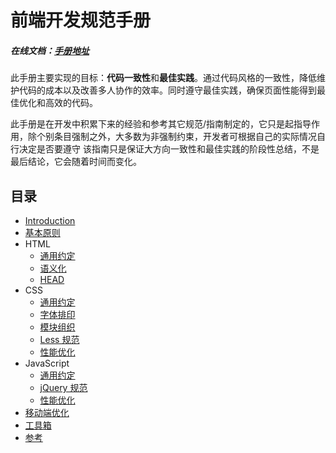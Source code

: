 # 前端开发规范手册

##### 在线文档：[手册地址](http://guide.qulongjun.cn/)

此手册主要实现的目标：**代码一致性**和**最佳实践**。通过代码风格的一致性，降低维护代码的成本以及改善多人协作的效率。同时遵守最佳实践，确保页面性能得到最佳优化和高效的代码。

此手册是在开发中积累下来的经验和参考其它规范/指南制定的，它只是起指导作用，除个别条目强制之外，大多数为非强制约束，开发者可根据自己的实际情况自行决定是否要遵守
该指南只是保证大方向一致性和最佳实践的阶段性总结，不是最后结论，它会随着时间而变化。

## 目录
* [Introduction](http://guide.qulongjun.cn/index.html)
* [基本原则](http://guide.qulongjun.cn/basic/README.html)
* HTML
   * [通用约定](http://guide.qulongjun.cn/html/general.html)
   * [语义化](http://guide.qulongjun.cn/html/semantic.html)
   * [HEAD](http://guide.qulongjun.cn/html/head.html)
* CSS
   * [通用约定](http://guide.qulongjun.cn/css/general.html)
   * [字体排印](http://guide.qulongjun.cn/css/typography.html)
   * [模块组织](http://guide.qulongjun.cn/css/structure.html)
   * [Less 规范](http://guide.qulongjun.cn/css/less.html)
   * [性能优化](http://guide.qulongjun.cn/css/performance.html)
* JavaScript
   * [通用约定](http://guide.qulongjun.cn/javascript/general.html)
   * [jQuery 规范](http://guide.qulongjun.cn/javascript/jquery.html)
   * [性能优化](http://guide.qulongjun.cn/javascript/performance.html)
* [移动端优化](http://guide.qulongjun.cn/mobile-optimize/README.html)
* [工具箱](http://guide.qulongjun.cn/tool/README.html)
* [参考](http://guide.qulongjun.cn/reference/README.html)

